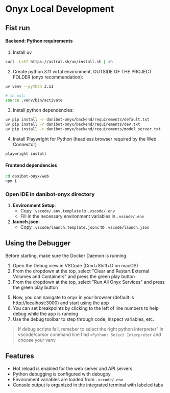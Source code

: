 # Onyx Local Development

## Fist run



#### Backend: Python requirements

1. Install uv

```bash
curl -LsSf https://astral.sh/uv/install.sh | sh
```

2. Create python 3.11 virtal environment, OUTSIDE OF THE PROJECT FOLDER (onyx recommendation):

```bash
uv venv --python 3.11

# in wsl:
source .venv/bin/activate
```

3. Install python dependencies:

```bash
uv pip install -r danibot-onyx/backend/requirements/default.txt
uv pip install -r danibot-onyx/backend/requirements/dev.txt
uv pip install -r danibot-onyx/backend/requirements/model_server.txt
```

4. Install Playwright for Python (headless browser required by the Web Connector)

```bash
playwright install
```

#### Frontend dependencies

```bash
cd danibot-onyx/web
npm i
```

### Open IDE in danibot-onyx directory


1. **Environment Setup**:
   - Copy `.vscode/.env.template` to `.vscode/.env`
   - Fill in the necessary environment variables in `.vscode/.env`
2. **launch.json**:
   - Copy `.vscode/launch.template.jsonc` to `.vscode/launch.json`

## Using the Debugger

Before starting, make sure the Docker Daemon is running.


1. Open the Debug view in VSCode (Cmd+Shift+D on macOS)
2. From the dropdown at the top, select "Clear and Restart External Volumes and Containers" and press the green play button
3. From the dropdown at the top, select "Run All Onyx Services" and press the green play button
<!-- 4. CD into web, run "npm i" followed by npm run dev. -->
5. Now, you can navigate to onyx in your browser (default is http://localhost:3000) and start using the app
6. You can set breakpoints by clicking to the left of line numbers to help debug while the app is running
7. Use the debug toolbar to step through code, inspect variables, etc.

> If debug scripts fail, remeber to select the right python interpreter"
> in vscode/cursor command line find `>Python: Select Interpreter` and choose your venv

## Features

- Hot reload is enabled for the web server and API servers
- Python debugging is configured with debugpy
- Environment variables are loaded from `.vscode/.env`
- Console output is organized in the integrated terminal with labeled tabs
